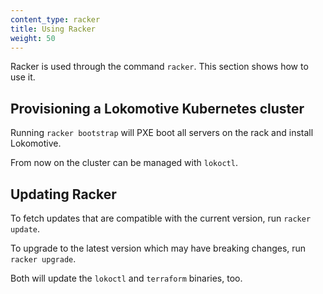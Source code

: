 ```yaml
---
content_type: racker
title: Using Racker
weight: 50
---
```


Racker is used through the command `racker`. This section shows how to use it.


## Provisioning a Lokomotive Kubernetes cluster

Running `racker bootstrap` will PXE boot all servers on the rack and install Lokomotive.

From now on the cluster can be managed with `lokoctl`.

## Updating Racker

To fetch updates that are compatible with the current version, run `racker update`.

To upgrade to the latest version which may have breaking changes, run `racker upgrade`.

Both will update the `lokoctl` and `terraform` binaries, too.
